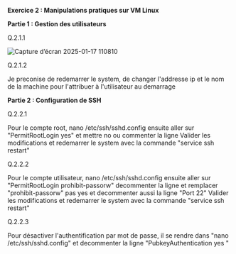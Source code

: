 **Exercice 2 : Manipulations pratiques sur VM Linux**  

**Partie 1 : Gestion des utilisateurs** 

Q.2.1.1  

![Capture d’écran 2025-01-17 110810](https://github.com/user-attachments/assets/62302abb-1dbe-4bdf-b9dc-7d65580ea7b1)  

Q.2.1.2 

Je preconise de redemarrer le system, de changer l'addresse ip  et le nom de la machine pour l'attribuer à l'utilisateur au demarrage  

**Partie 2 : Configuration de SSH**  

Q.2.2.1  

Pour le compte root,
nano /etc/ssh/sshd.config
ensuite aller sur "PermitRootLogin yes" et mettre no ou commenter la ligne
Valider les modifications et redemarrer le system avec la commande "service ssh restart"

Q.2.2.2  

Pour le compte utilisateur,
nano /etc/ssh/sshd.config
ensuite aller sur "PermitRootLogin prohibit-passorw" decommenter la  ligne et remplacer "prohibit-passorw" pas yes et decommenter aussi la ligne "Port 22"
Valider les modifications et redemarrer le system avec la commande "service ssh restart"  

Q.2.2.3   

Pour désactiver l'authentification par mot de passe, il se rendre dans "nano /etc/ssh/sshd.config" et decommenter la ligne "PubkeyAuthentication yes "



